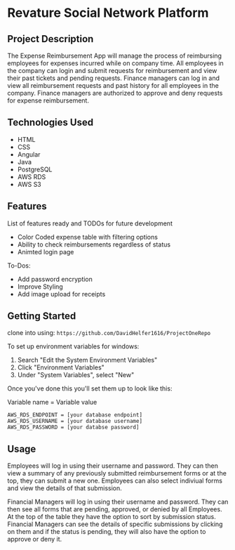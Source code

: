<h1>Revature Social Network Platform</h1>

<h2>Project Description</h2>
<p>The Expense Reimbursement App will manage the process of reimbursing employees for expenses incurred while on company time. 
  All employees in the company can login and submit requests for reimbursement and view their past tickets and pending requests. 
  Finance managers can log in and view all reimbursement requests and past history for all employees in the company. 
  Finance managers are authorized to approve and deny requests for expense reimbursement.
</p>

<h2>Technologies Used</h2>
<ul>
  <li>HTML</li>
  <li>CSS</li>
  <li>Angular</li>
  <li>Java</li>
  <li>PostgreSQL</li>
  <li>AWS RDS</li>
  <li>AWS S3</li>
</ul>

<h2>Features</h2>
<p>List of features ready and TODOs for future development</p>
<ul>
  <li>Color Coded expense table with filtering options</li>
  <li>Ability to check reimbursements regardless of status</li>
  <li>Animted login page</li>
</ul>

<p>To-Dos:</p>
<ul>
  <li>Add password encryption</li>
  <li>Improve Styling</li>
  <li>Add image upload for receipts</li>
</ul>

## Getting Started
clone into using: ```https://github.com/DavidHelfer1616/ProjectOneRepo```

To set up environment variables for windows:

1. Search "Edit the System Environment Variables"
2. Click "Environment Variables"
3. Under "System Variables", select "New"

Once you've done this you'll set them up to look like this:

Variable name = Variable value
```
AWS_RDS_ENDPOINT = [your database endpoint]
AWS_RDS_USERNAME = [your database username]
AWS_RDS_PASSWORD = [your databse password]
```

## Usage
Employees will log in using their username and password. They can then view a summary of any previously submitted reimbursement forms or at the top,
they can submit a new one. Employees can also select indiviual forms and view the details of that submission.

Financial Managers will log in using their username and password. They can then see all forms that are pending, approved, or denied by all Employees. At the top of the
table they have the option to sort by submission status. Financial Managers can see the details of specific submissions by clicking on them and if the
status is pending, they will also have the option to approve or deny it.
